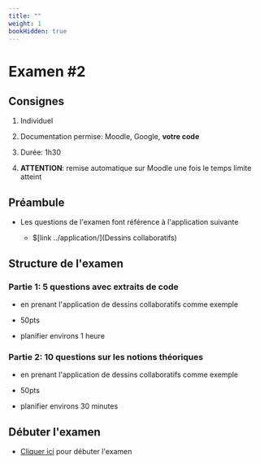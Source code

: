```yaml
---
title: ""
weight: 1
bookHidden: true
---
```



# Examen #2

## Consignes

1. Individuel

1. Documentation permise: Moodle, Google, **votre code**

1. Durée: 1h30

1. **ATTENTION**: remise automatique sur Moodle une fois le temps limite atteint

## Préambule

* Les questions de l'examen font référence à l'application suivante

    * $[link ../application/](Dessins collaboratifs)

## Structure de l'examen

### Partie 1: 5 questions avec extraits de code

* en prenant l'application de dessins collaboratifs comme exemple

* 50pts

* planifier environs 1 heure

### Partie 2: 10 questions sur les notions théoriques

* en prenant l'application de dessins collaboratifs comme exemple

* 50pts

* planifier environs 30 minutes



## Débuter l'examen

* <a href="https://cmontmorency.moodle.decclic.qc.ca/mod/quiz/view.php?id=307169">Cliquer ici</a> pour débuter l'examen

<div style="background-color:white;margin-bottom:400px;">
</div>

